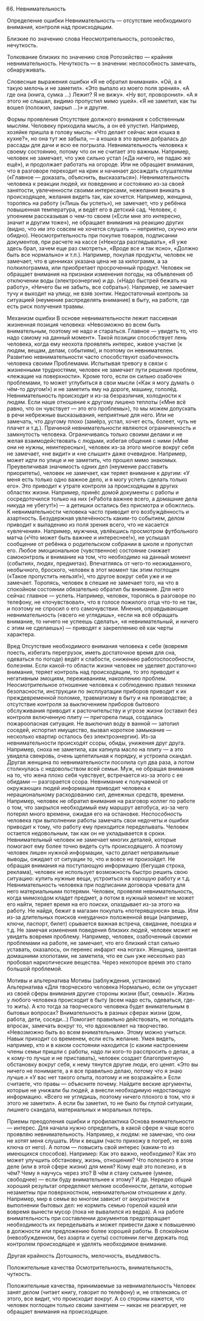 ﻿66. Невнимательность

Определение ошибки
Невнимательность — отсутствие необходимого внимания, контроля над происходящим.

Близкие по значению слова
Неосмотрительность, ротозейство, нечуткость.

Толкование близких по значению слов
Ротозейство — крайняя невнимательность.
Нечуткость — в значении: неспособность замечать, обнаруживать.

Словесные выражения ошибки
«Я не обратил внимания».
«Ой, а я такую мелочь и не заметил».
«Это выпало из моего поля зрения».
«А где она (книга, сумка ...) Лежит? Я не вижу».
«Ну вот, проворонил».
«А я этого не слышал, видимо пропустил мимо ушей».
«Я не заметил, как ты вошел (положил, закрыл ...)» и другие.

Формы проявления
Отсутствие должного внимания к собственным мыслям. Человеку приходила мысль, а он её упустил. Например, хозяйке пришла в голову мысль: «Что делает сейчас моя кошка в кухне?», но она тут же забыла, — а кошка в это время добралась до рассады для дачи и всю ее погрызла.
Невнимательность человека к своему состоянию, потому что он не считает это важным. Например, человек не замечает, что уже сильно устал («Да ничего, не падаю же ещё»), и продолжает работать на огороде. Или не обращает внимания, что в разговоре переходит на крик и начинает досаждать слушателям («Главное — доказать, объяснить, высказаться»).
Невнимательность человека к реакции людей, их поведению и состоянию из-за своей занятости, увлеченности своими интересами, нежелания вникать в происходящее, желания видеть так, как хочется. Например, женщина, торопясь на работу («Лишь бы успеть»), не замечает, что у ребёнка повышенная температура, и ведёт его в детский сад. Человек, с упоением рассказывая о чем-то своем («Если мне это интересно, значит и другим тоже»), не обращает внимания на реакцию других (видно, что им это совсем не хочется слушать — неприятно, скучно или обидно).
Неосмотрительность при покупке товаров, подписании документов, при расчете на кассе («Некогда разглядывать», «Я уже здесь брал, зачем еще раз смотреть», «Вроде все и так ясно», «Должно быть все нормально» и т.п.). Например, покупая продукты, человек не замечает, что в ценниках указана цена не за килограмм, а за полкилограмма, или приобретает просроченный продукт.
Человек не обращает внимания на признаки изменения погоды, на объявления об отключении воды (электроэнергии) и др. («Надо быстрей бежать на работу», «Ничего бы не забыть, все собрать»). Например, не замечает тучу и выходит на улицу, не взяв зонтик.
Недостаточный контроль за ситуацией (неумение распределять внимание) в быту, на работе, где есть риск получения травмы.

Механизм ошибки
В основе невнимательности лежит пассивная жизненная позиция человека: «Невозможно во всем быть внимательным, поэтому не надо и стараться. Главное — увидеть то, что надо самому на данный момент».
Такой позиции способствует лень человека, когда ему неохота проявлять интерес, живое участие (к людям, вещам, делам, событиям), и поэтому он невнимателен.
Развитию невнимательности часто способствуют озабоченность человека своими Проблемами. Испытывая тревогу в связи с жизненными трудностями, человек не замечает пути решения проблем, «лежащие на поверхности». Кроме того, если он сильно озабочен проблемами, то может углубиться в свои мысли («Как я могу думать о чём-то другом!») и не заметить яму на дороге, машину, гололёд. Невнимательность происходит и из-за безразличия, холодности к людям. Если наше отношение к другому лишено теплоты («Мне всё равно, что он чувствует — это его проблемы»), то мы можем допускать в речи небрежные высказывания, неприятные для него. Или не замечать, что другому плохо (замёрз, устал, хочет есть, болеет, чуть не плачет и т.д.).
Причиной невнимательности являются ограниченность и замкнутость человека. Ограничиваясь только своими делами и не желая взаимодействовать с людьми, избегая общения с ними («Мне они не нужны, неинтересны»), человек из-за этого многое вокруг себя не замечает, «не видит» и «не слышит» даже очевидное. Например, может идти по улице и не заметить, что прошел мимо знакомых.
Преувеличивая значимость одних дел (неумение расставить приоритеты), человек не замечает, как теряет внимание к другим: «У меня есть только одно важное дело, и я могу успеть сделать только его». Это приводит к утрате контроля за происходящим в других областях жизни. Например, принёс домой документы с работы и сосредоточился только на них («Работа важнее всего, а домашние дела никуда не убегут!») — а детишки остались без присмотра и обожглись.
К невнимательности человека часто приводит его возбуждённость и азартность. Безудержная увлечённость каким-то событием, делом приводит к выпадению из поля зрения всего, что не касается «увлечения». Например, мужчина, увлёкшись просмотром футбольного матча («Что может быть важнее и интереснее!»), не услышал сообщение от ребёнка о родительском собрании в школе и пропустил его. Любое эмоциональное (чувственное) состояние снижает самоконтроль и внимание на том, что необходимо на данный момент (событиях, людях, предметах).
Впечатляясь от чего-то неожиданного, необычного, броского, человек в этот момент так этим поглощен («Такое пропустить нельзя!»), что другое вокруг себя уже и не замечает.
Торопясь, человек в спешке не замечает того, на что в спокойном состоянии обязательно обратил бы внимание. Для него сейчас главное — успеть. Например, человек, торопясь в разговоре по телефону, не «почувствовал», что в голосе пожилого отца что-то не так, и поэтому не спросил о его самочувствии.
Мнения, оправдывающие невнимательность («всего не углядишь», «если на всё обращать внимание, то ничего не успеешь сделать», «я невнимательный, и ничего с этим не сделаешь») — приводят к закреплению её как черты характера.

Вред
Отсутствие необходимого внимания человека к себе (вовремя поесть, избегать перегрузок, иметь достаточное время для сна, одеваться по погоде) ведёт к слабости, снижению работоспособности, болезням.
Если какой-то области жизни человек не уделяет достаточно внимания, теряет контроль над происходящим, то это приводит к негативным эмоциям, переживаниям, накоплению проблем.
Неосмотрительное отношение человека к соблюдению правил техники безопасности, инструкции по эксплуатации приборов приводит к их преждевременной поломке, травматизму в быту и на производстве; а отсутствие контроля за выключением приборов бытового обслуживания приводит к расточительству и угрозе жизни (оставил без контроля включенную плиту — пригорела пища, создалась пожароопасная ситуация. Не выключил воду в ванной — затопил соседей, испортил имущество, вызвал короткое замыкание — несколько квартир осталось без электроэнергии).
Из-за невнимательности происходят ссоры, обиды, унижения друг друга. Например, сноха не заметила, как капнула масло на плиту — а это увидела свекровь, очень щепетильная к порядку, и устроила скандал. Другая женщина по невнимательности посолила суп два раза, а потом столкнулась с недовольством всей семьи. Муж, не обращая внимания на то, что жена плохо себя чувствует, встречается из-за этого с ее обидами — разгорается ссора.
Невнимание к получаемой от окружающих людей информации приводит человека к нерациональному расходованию сил, денежных средств, времени. Например, человек не обратил внимания на разговор коллег по работе о том, что закрылся необходимый ему маршрут автобуса, из-за чего потерял много времени, ожидая его на остановке.
Неспособность человека при выполнении работы замечать свои недочеты и ошибки приводит к тому, что работу ему приходится переделывать. Человек остается недовольным, так как он не укладывается в сроки.
Невнимательный человек не замечает многих деталей, которые помогают ему более точно видеть суть происходящего. А поэтому человек лишен нужной информации, часто делает неправильные выводы, ожидает от ситуации то, что и вовсе не произойдет.
Не обращая внимания на поступающую информацию (бегущая строка, реклама), человек не использует возможность быстро решить свою ситуацию: купить нужные вещи, устроиться на хорошую работу и т.д.
Невнимательность человека при подписании договора чревата для него материальными потерями.
Человек, проявляя невнимательность, когда мимоходом кладет предмет, а потом в нужный момент не может его найти, теряет время на его поиски, опаздывает из-за этого на работу. Не найдя, бежит в магазин покупать «потерявшуюся» вещь. Или из-за длительных поисков «неудачно» положенной вещи (например, ключи, паспорт, билет) срывается важная встреча, свидание, поездка и т.д.
Не замечая изменения поведения близких людей, человек может не увидеть вовремя проблему. Например, человек, озабоченный своими проблемами на работе, не замечает, что его близкий стал сильно уставать, оказалось, он перенес инфаркт «на ногах». Женщина, занятая домашними хлопотами, не заметила, что ее сын уже несколько раз пробовал наркотические вещества. Через некоторое время это стало большой проблемой.

Мотивы и альтернатива
Мотивы (заблуждения, установки)	Альтернатива
«Для творческого человека
Нормально, если он упускает из своей сферы внимания другие стороны жизни (быт, семью)».	Жизнь у любого человека происходит в быту (всем надо есть, одеваться, где-то жить). А кто тогда за творческого человека будет внимательным в бытовых вопросах? Внимательность в разных сферах жизни (дом, работа, дети, соседи...) Помогает правильно действовать, не попадать впросак, замечать вокруг то, что вдохновляет на творчество.
«Невозможно быть во всем внимательным».	Этому можно учиться. Навык приходит со временем, если есть желание. Умея видеть, например, кто и в каком состоянии находится (с каким настроением члены семьи пришли с работы, надо ли кого-то расспросить о делах, а к кому-то лучше и не приставать), человек создает благоприятную обстановку вокруг себя, к нему тянутся другие люди, его ценят.
«Это вы ничего не понимаете, а я все правильно делаю, потому что я знаю лучше.»
«У вас нет такого опыта, поэтому и не возражайте.»	Если считаете, что правы — объясните почему. Найдите веские аргументы, которые не унижали бы людей, а внесли необходимую недостающую информацию.
«Всего не углядишь, поэтому ничего плохого в том, что я этого не заметил».	А если бы заметил, то не было бы глупой ситуации, лишнего скандала, материальных и моральных потерь.

Приемы преодоления ошибки и профилактика
Основа внимательности — интерес. Для начала нужно определить, в какой сфере я чаще всего проявляю невнимательность. Например, к людям: не замечаю, что они не хотят меня слушать. Или к вещам (часто прихожу в погреб, не взяв ключа от него). А потом — повысить свой интерес (каким-то из имеющихся способов). 
Например:
Как это важно, необходимо? Как это может улучшить обстановку, жизнь, отношения?
Что полезного в этом деле (или в этой сфере жизни) для меня?
Кому ещё это полезно, и в чём?
Чему я научусь через это?
В чём я стану сильнее (умнее, свободнее) — если буду внимательнее к этому? И др.
Нередко общий хороший результат определяют мелкие особенности, детали, которые незаметны при поверхностном, невнимательном отношении к делу. Например, мир в семье во многом зависит от аккуратности в выполнении бытовых дел: не кормить семью горелой кашей или вовремя вынести мусор (пока не вывалился из ведра). А на работе внимательность при составлении документов предотвращает необходимость их переделывать и может привести даже к повышению в должности или предложению более хорошей работы.
В спокойном (невозбужденном, без азарта и суеты) состоянии легче держать под контролем происходящее и уделять необходимое внимание.

Другая крайность
Дотошность, мелочность, въедливость.

Положительные качества
Осмотрительность, внимательность, чуткость.

Положительные качества, принимаемые за невнимательность
Человек занят делом (читает книгу, говорит по телефону) и, не отвлекаясь от этого, все видит, что происходит вокруг. А со стороны кажется, что человек поглощен только своим занятием — никак не реагирует, не обращает внимания на происходящее.